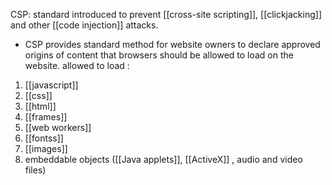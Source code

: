 CSP: standard introduced to prevent [[cross-site scripting]], [[clickjacking]] and other [[code injection]] attacks.
- CSP provides standard method for website owners to declare approved origins of content that browsers should be allowed to load on the website.
allowed to load :
1. [[javascript]]
2. [[css]]
3. [[html]]
4. [[frames]]
5. [[web workers]]
6. [[fontss]]
7. [[images]]
8. embeddable objects ([[Java applets]], [[ActiveX]] , audio and video files)